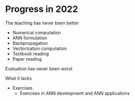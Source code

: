 # Progress in 2022
The teaching has never been better
* Numerical computation
* ANN formulation
* Backpropagation
* Vectorization computation
* Textbook reading
* Paper reading

Evaluation has never been worst

What it lacks
* Exercises
  * Exercises in ANN development and ANN applications

